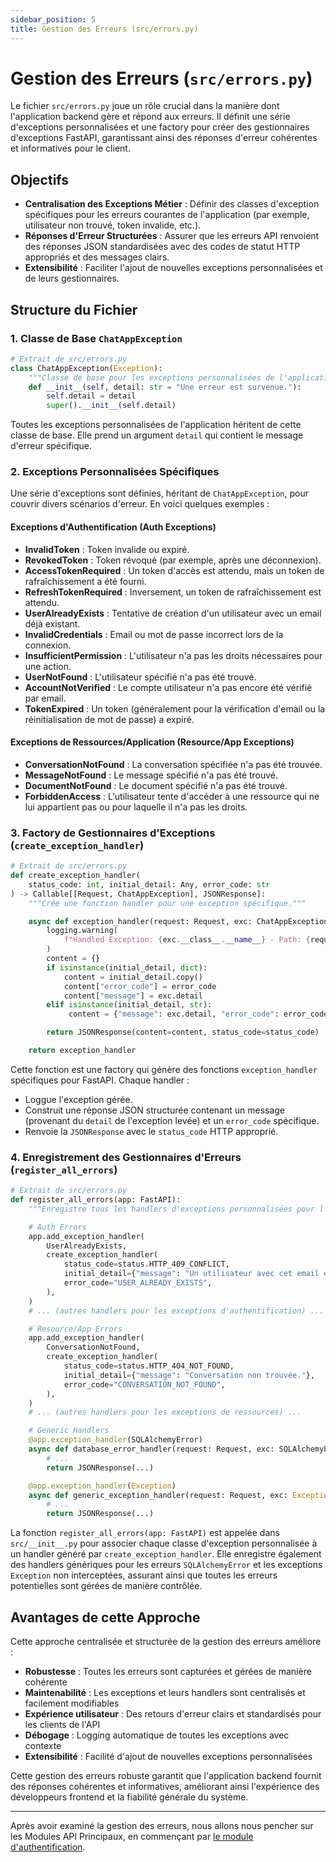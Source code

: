 ```yaml
---
sidebar_position: 5
title: Gestion des Erreurs (src/errors.py)
---
```


# Gestion des Erreurs (`src/errors.py`)

Le fichier `src/errors.py` joue un rôle crucial dans la manière dont l'application backend gère et répond aux erreurs. Il définit une série d'exceptions personnalisées et une factory pour créer des gestionnaires d'exceptions FastAPI, garantissant ainsi des réponses d'erreur cohérentes et informatives pour le client.

## Objectifs

* **Centralisation des Exceptions Métier** : Définir des classes d'exception spécifiques pour les erreurs courantes de l'application (par exemple, utilisateur non trouvé, token invalide, etc.).
* **Réponses d'Erreur Structurées** : Assurer que les erreurs API renvoient des réponses JSON standardisées avec des codes de statut HTTP appropriés et des messages clairs.
* **Extensibilité** : Faciliter l'ajout de nouvelles exceptions personnalisées et de leurs gestionnaires.

## Structure du Fichier

### 1. Classe de Base `ChatAppException`

```python
# Extrait de src/errors.py
class ChatAppException(Exception):
    """Classe de base pour les exceptions personnalisées de l'application."""
    def __init__(self, detail: str = "Une erreur est survenue."):
        self.detail = detail
        super().__init__(self.detail)
```

Toutes les exceptions personnalisées de l'application héritent de cette classe de base. Elle prend un argument `detail` qui contient le message d'erreur spécifique.

### 2. Exceptions Personnalisées Spécifiques

Une série d'exceptions sont définies, héritant de `ChatAppException`, pour couvrir divers scénarios d'erreur. En voici quelques exemples :

#### Exceptions d'Authentification (Auth Exceptions)

- **InvalidToken** : Token invalide ou expiré.
- **RevokedToken** : Token révoqué (par exemple, après une déconnexion).
- **AccessTokenRequired** : Un token d'accès est attendu, mais un token de rafraîchissement a été fourni.
- **RefreshTokenRequired** : Inversement, un token de rafraîchissement est attendu.
- **UserAlreadyExists** : Tentative de création d'un utilisateur avec un email déjà existant.
- **InvalidCredentials** : Email ou mot de passe incorrect lors de la connexion.
- **InsufficientPermission** : L'utilisateur n'a pas les droits nécessaires pour une action.
- **UserNotFound** : L'utilisateur spécifié n'a pas été trouvé.
- **AccountNotVerified** : Le compte utilisateur n'a pas encore été vérifié par email.
- **TokenExpired** : Un token (généralement pour la vérification d'email ou la réinitialisation de mot de passe) a expiré.

#### Exceptions de Ressources/Application (Resource/App Exceptions)

- **ConversationNotFound** : La conversation spécifiée n'a pas été trouvée.
- **MessageNotFound** : Le message spécifié n'a pas été trouvé.
- **DocumentNotFound** : Le document spécifié n'a pas été trouvé.
- **ForbiddenAccess** : L'utilisateur tente d'accéder à une ressource qui ne lui appartient pas ou pour laquelle il n'a pas les droits.

### 3. Factory de Gestionnaires d'Exceptions (`create_exception_handler`)

```python
# Extrait de src/errors.py
def create_exception_handler(
    status_code: int, initial_detail: Any, error_code: str
) -> Callable[[Request, ChatAppException], JSONResponse]:
    """Crée une fonction handler pour une exception spécifique."""

    async def exception_handler(request: Request, exc: ChatAppException):
        logging.warning(
            f"Handled Exception: {exc.__class__.__name__} - Path: {request.url.path} - Detail: {exc.detail}"
        )
        content = {}
        if isinstance(initial_detail, dict):
            content = initial_detail.copy()
            content["error_code"] = error_code
            content["message"] = exc.detail
        elif isinstance(initial_detail, str):
             content = {"message": exc.detail, "error_code": error_code}

        return JSONResponse(content=content, status_code=status_code)

    return exception_handler
```

Cette fonction est une factory qui génère des fonctions `exception_handler` spécifiques pour FastAPI. Chaque handler :

- Loggue l'exception gérée.
- Construit une réponse JSON structurée contenant un message (provenant du `detail` de l'exception levée) et un `error_code` spécifique.
- Renvoie la `JSONResponse` avec le `status_code` HTTP approprié.

### 4. Enregistrement des Gestionnaires d'Erreurs (`register_all_errors`)

```python
# Extrait de src/errors.py
def register_all_errors(app: FastAPI):
    """Enregistre tous les handlers d'exceptions personnalisées pour l'application FastAPI."""

    # Auth Errors
    app.add_exception_handler(
        UserAlreadyExists,
        create_exception_handler(
            status_code=status.HTTP_409_CONFLICT,
            initial_detail={"message": "Un utilisateur avec cet email existe déjà."},
            error_code="USER_ALREADY_EXISTS",
        ),
    )
    # ... (autres handlers pour les exceptions d'authentification) ...

    # Resource/App Errors
    app.add_exception_handler(
        ConversationNotFound,
        create_exception_handler(
            status_code=status.HTTP_404_NOT_FOUND,
            initial_detail={"message": "Conversation non trouvée."},
            error_code="CONVERSATION_NOT_FOUND",
        ),
    )
    # ... (autres handlers pour les exceptions de ressources) ...

    # Generic Handlers
    @app.exception_handler(SQLAlchemyError)
    async def database_error_handler(request: Request, exc: SQLAlchemyError):
        # ...
        return JSONResponse(...)

    @app.exception_handler(Exception)
    async def generic_exception_handler(request: Request, exc: Exception):
        # ...
        return JSONResponse(...)
```

La fonction `register_all_errors(app: FastAPI)` est appelée dans `src/__init__.py` pour associer chaque classe d'exception personnalisée à un handler généré par `create_exception_handler`. Elle enregistre également des handlers génériques pour les erreurs `SQLAlchemyError` et les exceptions `Exception` non interceptées, assurant ainsi que toutes les erreurs potentielles sont gérées de manière contrôlée.

## Avantages de cette Approche

Cette approche centralisée et structurée de la gestion des erreurs améliore :

- **Robustesse** : Toutes les erreurs sont capturées et gérées de manière cohérente
- **Maintenabilité** : Les exceptions et leurs handlers sont centralisés et facilement modifiables
- **Expérience utilisateur** : Des retours d'erreur clairs et standardisés pour les clients de l'API
- **Débogage** : Logging automatique de toutes les exceptions avec contexte
- **Extensibilité** : Facilité d'ajout de nouvelles exceptions personnalisées

Cette gestion des erreurs robuste garantit que l'application backend fournit des réponses cohérentes et informatives, améliorant ainsi l'expérience des développeurs frontend et la fiabilité générale du système.

---

Après avoir examiné la gestion des erreurs, nous allons nous pencher sur les Modules API Principaux, en commençant par [le module d'authentification](../backend/api-modules/auth.md).